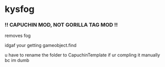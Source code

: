 # kysfog
### !! CAPUCHIN MOD, NOT GORILLA TAG MOD !!
removes fog

idgaf your getting gameobject.find

u have to rename the folder to CapuchinTemplate if ur compling it manually bc im dumb
